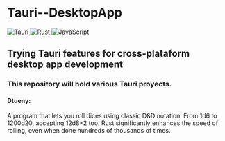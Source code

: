 # Tauri--DesktopApp
[![Tauri](https://img.shields.io/badge/Tauri-bbb?style=for-the-badge&logo=tauri&logoColor=yellow&labelColor=black)](https://tauri.app)
[![Rust](https://img.shields.io/badge/🦀Rust🦀-brown?style=for-the-badge&logo=rust)](https://www.rust-lang.org)
[![JavaScript](https://img.shields.io/badge/JS-blue.svg?style=for-the-badge&logo=javascript)](https://developer.mozilla.org/en-US/docs/Web/JavaScript)      
## Trying Tauri features for cross-plataform desktop app development  

### This repository will hold various Tauri proyects.
#### Dtueny: 
A program that lets you roll dices using classic D&D notation. From 1d6 to 1200d20, accepting 12d8+2 too. 
Rust significantly enhances the speed of rolling, even when done hundreds of thousands of times.

